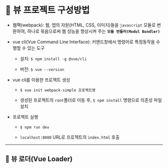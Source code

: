 # 🐫 뷰 프로젝트 구성방법

* 웹팩(webpack): 웹, 앱의 자원(HTML, CSS, 이미지)들을 ``javascript`` 모듈로 변환하여, 하나로 묶음으로써 웹 성능을 향상시켜 주는 **``모듈 번들러(Modul Bundler)``**

* vue cli(Vue Command Line Interface): 커맨드창에서 명령어로 특정동작을 수행할 수 있는 도구

  * 설치: ``$ npm install -g @vue/cli``

  * 버전: ``$ vue --version``

* vue cli를 이용한 프로젝트 생성

  * ``$ vue init webpack-simple 프로젝트명``

  * 생성된 프로젝트의 ``root``폴더로 이동 후, ``$ npm install`` 명령으로 의존성 파일 설치

* 프로젝트 실행

  * ``$ npm run dev``

  * ``localhost:8080`` URL로 프로젝트의 ``index.html`` 호출


---


## 🐫 뷰 로더(Vue Loader)

